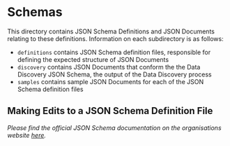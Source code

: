 # Schemas

This directory contains JSON Schema Definitions and JSON Documents relating to these definitions. Information on each subdirectory is as follows:

- `definitions` contains JSON Schema definition files, responsible for defining the expected structure of JSON Documents
- `discovery` contains JSON Documents that conform the the Data Discovery JSON Schema, the output of the Data Discovery process
- `samples` contains sample JSON Documents for each of the JSON Schema definition files

## Making Edits to a JSON Schema Definition File

_Please find the official JSON Schema documentation on the organisations website [here](https://json-schema.org/)._
